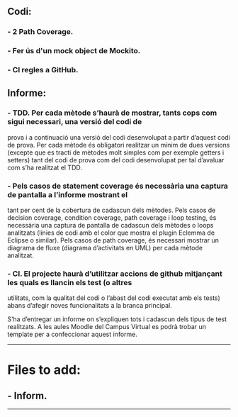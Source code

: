 ## Codi:
### - 2 Path Coverage.
### - Fer ús d'un mock object de Mockito.
### - CI regles a GitHub.

## Informe: 
### - TDD. Per cada mètode s’haurà de mostrar, tants cops com sigui necessari, una versió del codi de
prova i a continuació una versió del codi desenvolupat a partir d’aquest codi de prova. Per cada
mètode és obligatori realitzar un mínim de dues versions (excepte que es tracti de mètodes molt
simples com per exemple getters i setters) tant del codi de prova com del codi desenvolupat per
tal d’avaluar com s’ha realitzat el TDD. 

### - Pels casos de statement coverage és necessària una captura de pantalla a l’informe mostrant el
tant per cent de la cobertura de cadascun dels mètodes. Pels casos de decision coverage,
condition coverage, path coverage i loop testing, és necessària una captura de pantalla de
cadascun dels mètodes o loops analitzats (línies de codi amb el color que mostra el plugin
Eclemma de Eclipse o similar). Pels casos de path coverage, és necessari mostrar un diagrama
de fluxe (diagrama d’activitats en UML) per cada mètode analitzat. 

### - CI. El projecte haurà d’utilitzar accions de github mitjançant les quals es llancin els test (o altres
utilitats, com la qualitat del codi o l’abast del codi executat amb els tests) abans d’afegir noves
funcionalitats a la branca principal.

S’ha d’entregar un informe on s’expliquen tots i cadascun dels tipus de test realitzats. A les aules
Moodle del Campus Virtual es podrà trobar un template per a confeccionar aquest informe. 

---------------------------------------------------------------------------------------------------------------------------------------------------------------------------------------------
# Files to add:
## - Inform.
---------------------------------------------------------------------------------------------------------------------------------------------------------------------------------------------
